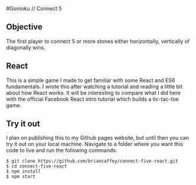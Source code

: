 #Gomoku // Connect 5

## Objective

The first player to connect 5 or more stones either horizontally, vertically of diagonally wins.

## React

This is a simple game I made to get familiar with some React and ES6 fundamentals. I wrote this after watching a tutorial and reading a little bit about how React works. It will be interesting to compare what I did here with the official Facebook React intro tutorial which builds a tic-tac-toe game.

## Try it out

I plan on publishing this to my Github pages website, but until then you can try it out on your local machine. Navigate to a folder where you want this code to live and run the following commands:

```
$ git clone https://github.com/briancaffey/connect-five-react.git
$ cd connect-five-react
$ npm install
$ npm start
```

